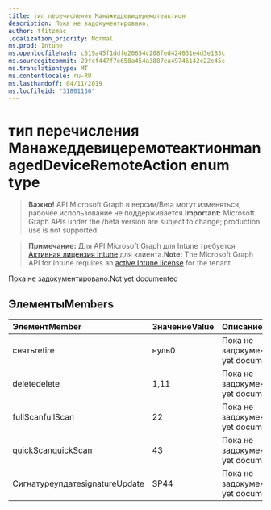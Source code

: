 ```yaml
---
title: тип перечисления Манажеддевицеремотеактион
description: Пока не задокументировано.
author: tfitzmac
localization_priority: Normal
ms.prod: Intune
ms.openlocfilehash: c619a45f1ddfe20654c208fed424631e4d3e183c
ms.sourcegitcommit: 20fef447f7e658a454a3887ea49746142c22e45c
ms.translationtype: MT
ms.contentlocale: ru-RU
ms.lasthandoff: 04/11/2019
ms.locfileid: "31801136"
---
```

# <a name="manageddeviceremoteaction-enum-type"></a><span data-ttu-id="0296b-103">тип перечисления Манажеддевицеремотеактион</span><span class="sxs-lookup"><span data-stu-id="0296b-103">managedDeviceRemoteAction enum type</span></span>

> <span data-ttu-id="0296b-104">**Важно!** API Microsoft Graph в версии/Beta могут изменяться; рабочее использование не поддерживается.</span><span class="sxs-lookup"><span data-stu-id="0296b-104">**Important:** Microsoft Graph APIs under the /beta version are subject to change; production use is not supported.</span></span>

> <span data-ttu-id="0296b-105">**Примечание:** Для API Microsoft Graph для Intune требуется [Активная лицензия Intune](https://go.microsoft.com/fwlink/?linkid=839381) для клиента.</span><span class="sxs-lookup"><span data-stu-id="0296b-105">**Note:** The Microsoft Graph API for Intune requires an [active Intune license](https://go.microsoft.com/fwlink/?linkid=839381) for the tenant.</span></span>

<span data-ttu-id="0296b-106">Пока не задокументировано.</span><span class="sxs-lookup"><span data-stu-id="0296b-106">Not yet documented</span></span>

## <a name="members"></a><span data-ttu-id="0296b-107">Элементы</span><span class="sxs-lookup"><span data-stu-id="0296b-107">Members</span></span>
|<span data-ttu-id="0296b-108">Элемент</span><span class="sxs-lookup"><span data-stu-id="0296b-108">Member</span></span>|<span data-ttu-id="0296b-109">Значение</span><span class="sxs-lookup"><span data-stu-id="0296b-109">Value</span></span>|<span data-ttu-id="0296b-110">Описание</span><span class="sxs-lookup"><span data-stu-id="0296b-110">Description</span></span>|
|:---|:---|:---|
|<span data-ttu-id="0296b-111">снять</span><span class="sxs-lookup"><span data-stu-id="0296b-111">retire</span></span>|<span data-ttu-id="0296b-112">нуль</span><span class="sxs-lookup"><span data-stu-id="0296b-112">0</span></span>|<span data-ttu-id="0296b-113">Пока не задокументировано.</span><span class="sxs-lookup"><span data-stu-id="0296b-113">Not yet documented</span></span>|
|<span data-ttu-id="0296b-114">delete</span><span class="sxs-lookup"><span data-stu-id="0296b-114">delete</span></span>|<span data-ttu-id="0296b-115">1,1</span><span class="sxs-lookup"><span data-stu-id="0296b-115">1</span></span>|<span data-ttu-id="0296b-116">Пока не задокументировано.</span><span class="sxs-lookup"><span data-stu-id="0296b-116">Not yet documented</span></span>|
|<span data-ttu-id="0296b-117">fullScan</span><span class="sxs-lookup"><span data-stu-id="0296b-117">fullScan</span></span>|<span data-ttu-id="0296b-118">2</span><span class="sxs-lookup"><span data-stu-id="0296b-118">2</span></span>|<span data-ttu-id="0296b-119">Пока не задокументировано.</span><span class="sxs-lookup"><span data-stu-id="0296b-119">Not yet documented</span></span>|
|<span data-ttu-id="0296b-120">quickScan</span><span class="sxs-lookup"><span data-stu-id="0296b-120">quickScan</span></span>|<span data-ttu-id="0296b-121">4</span><span class="sxs-lookup"><span data-stu-id="0296b-121">3</span></span>|<span data-ttu-id="0296b-122">Пока не задокументировано.</span><span class="sxs-lookup"><span data-stu-id="0296b-122">Not yet documented</span></span>|
|<span data-ttu-id="0296b-123">Сигнатуреупдате</span><span class="sxs-lookup"><span data-stu-id="0296b-123">signatureUpdate</span></span>|<span data-ttu-id="0296b-124">SP4</span><span class="sxs-lookup"><span data-stu-id="0296b-124">4</span></span>|<span data-ttu-id="0296b-125">Пока не задокументировано.</span><span class="sxs-lookup"><span data-stu-id="0296b-125">Not yet documented</span></span>|





